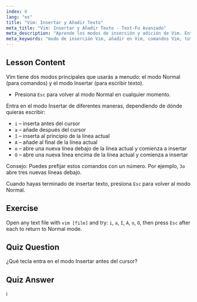```yaml
---
index: 6
lang: "es"
title: "Vim: Insertar y Añadir Texto"
meta_title: "Vim: Insertar y Añadir Texto - Text-Fu Avanzado"
meta_description: "Aprende los modos de inserción y adición de Vim. Entiende los comandos 'i', 'a', 'I', 'A', 'o', 'O' para una edición de texto eficiente. ¡Mejora tus habilidades con Vim ahora!"
meta_keywords: "modo de inserción Vim, añadir en Vim, comandos Vim, tutorial Vim, editor de texto Linux, Vim para principiantes, guía Vim, Vim 'i' 'a'"
---
```


## Lesson Content

Vim tiene dos modos principales que usarás a menudo: el modo Normal (para comandos) y el modo Insertar (para escribir texto).

- Presiona `Esc` para volver al modo Normal en cualquier momento.

Entra en el modo Insertar de diferentes maneras, dependiendo de dónde quieras escribir:

- `i` – inserta antes del cursor
- `a` – añade después del cursor
- `I` – inserta al principio de la línea actual
- `A` – añade al final de la línea actual
- `o` – abre una nueva línea debajo de la línea actual y comienza a insertar
- `O` – abre una nueva línea encima de la línea actual y comienza a insertar

Consejo: Puedes prefijar estos comandos con un número. Por ejemplo, `3o` abre tres nuevas líneas debajo.

Cuando hayas terminado de insertar texto, presiona `Esc` para volver al modo Normal.

## Exercise

Open any text file with `vim [file]` and try: `i`, `a`, `I`, `A`, `o`, `O`, then press `Esc` after each to return to Normal mode.

## Quiz Question

¿Qué tecla entra en el modo Insertar antes del cursor?

## Quiz Answer

i
